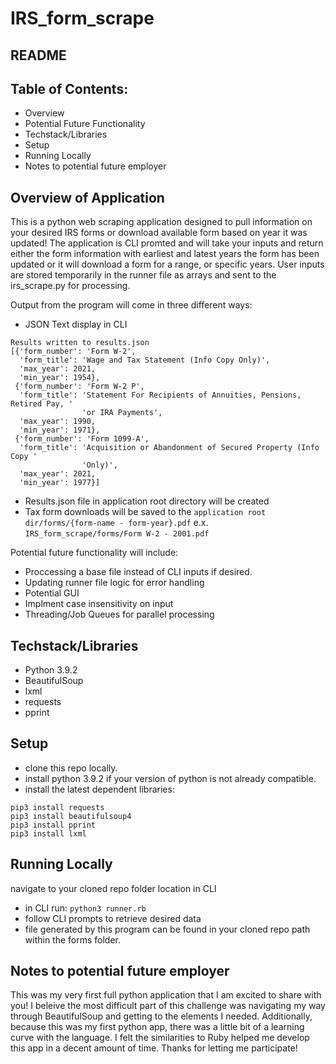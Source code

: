 # IRS_form_scrape
## README

## Table of Contents:

- Overview
- Potential Future Functionality
- Techstack/Libraries
- Setup
- Running Locally
- Notes to potential future employer

## Overview of Application
This is a python web scraping application designed to pull information on your desired IRS forms or download available form based on year it was updated! The application is CLI promted and will take your inputs and return either the form information with earliest and latest years the form has been updated or it will download a form for a range, or specific years. User inputs are stored temporarily in the runner file as arrays and sent to the irs_scrape.py for processing. 

Output from the program will come in three different ways:

- JSON Text display in CLI
```
Results written to results.json
[{'form_number': 'Form W-2',
  'form_title': 'Wage and Tax Statement (Info Copy Only)',
  'max_year': 2021,
  'min_year': 1954},
 {'form_number': 'Form W-2 P',
  'form_title': 'Statement For Recipients of Annuities, Pensions, Retired Pay, '
                'or IRA Payments',
  'max_year': 1990,
  'min_year': 1971},
 {'form_number': 'Form 1099-A',
  'form_title': 'Acquisition or Abandonment of Secured Property (Info Copy '
                'Only)',
  'max_year': 2021,
  'min_year': 1977}]
```
- Results.json file in application root directory will be created
- Tax form downloads will be saved to the `application root dir/forms/{form-name - form-year}.pdf` e.x. `IRS_form_scrape/forms/Form W-2 - 2001.pdf`

Potential future functionality will include:
 - Proccessing a base file instead of CLI inputs if desired.
 - Updating runner file logic for error handling
 - Potential GUI
 - Implment case insensitivity on input
 - Threading/Job Queues for parallel processing

## Techstack/Libraries

- Python 3.9.2
- BeautifulSoup
- lxml
- requests
- pprint


## Setup
- clone this repo locally.
- install python 3.9.2 if your version of python is not already compatible.
- install the latest dependent libraries:
```
pip3 install requests
pip3 install beautifulsoup4
pip3 install pprint
pip3 install lxml
```
## Running Locally

navigate to your cloned repo folder location in CLI
- in CLI run: `python3 runner.rb`
- follow CLI prompts to retrieve desired data
- file generated by this program can be found in your cloned repo path within the forms folder.

## Notes to potential future employer

This was my very first full python application that I am excited to share with you! I beleive the most difficult part of this challenge was navigating my way through BeautifulSoup and getting to the elements I needed. Additionally, because this was my first python app, there was a little bit of a learning curve with the language. I felt the similarities to Ruby helped me develop this app in a decent amount of time. Thanks for letting me participate!

